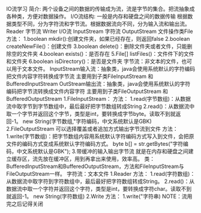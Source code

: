 IO流学习
    简介:
        两个设备之间的数据的传输成为流，流是字节的集合。把流抽象成各种类，方便对数据操作。
    I/O流结构:
        一般是内存和硬盘之间的数据传输
        根据数据类型不同，分为字符流和字节流。根据数据流向不同，分为输入流和输出流。
                    Reader
            字节流
                    Writer
        I/O流
                    InputStream
            字符流
                    OutputStream
    文件操作类File
        方法：
            1.boolean mkdir():创建文件夹，如果已经存在，则返回false
            2.boolean createNewFile()：创建文件
            3.boolean delete()：删除文件夹或者文件，只能删除空的文件夹
            4.boolean exists()：是否存在
            5.File[] listFiles()：文件件下的文件和文件夹
            6.boolean  isDirectory()：是否是文件夹
    字节流：非文本的文件，也可以用于文本文件。
        InputStream输入流：抽象类，java会使用系统默认的字符编码把文件内容字符转换成字节流
            主要用到子类FileInputStream 和 BufferedInputStream
        OutStream输出流：抽象类，java会使用系统默认的字符编码把字节流转换成文件内容字符
            主要用到子类FileOutputStream 和 BufferedOutputStream
        1.FileInputStream：
            方法：
                1.read(字节数组)：从数据流中取字节到字节数组中，最后最好把字节数组转成String
                2.read()：从数据流中取一个字节并返回这个字节，类型是int，要转换成字节byte。读取不到就返回-1。
            new String(字节数组,"字符编码，中文系统默认是GBK)
        2.FileOutputStream
            可以选择覆盖或者追加方式输出字节流到文件
            方法：
                1.write(字节数组)：把字节数组内容用系统默认字符编码方式写入到文件，会把原文件的编码方式变成系统默认字符编码方式。
             byte b[] = str.getBytes("字符编码，中文系统默认是GBK");
        3.带缓冲的输入输出字节流
            就是在内存和硬盘之间建立缓存区，流先放在缓冲区，用到再拿出来使用，效率高。
            类：BufferedInputStream和BufferedOutputStream，方法和FileInputStream与FileOutputStream一样。
    字符流：文本文件
        1.Reader
            方法：
                1.read(字符数组)：从数据流中取字符到字符数组中，最后最好把字符数组转成String。 
                2.read()：从数据流中取一个字符并返回这个字符，类型是int，要转换成字符char。读取不到就返回-1。
            new String(字符数组)
        2.Write
            方法：
                1.write("字符串)
    NOTE：流用完之后记得关闭